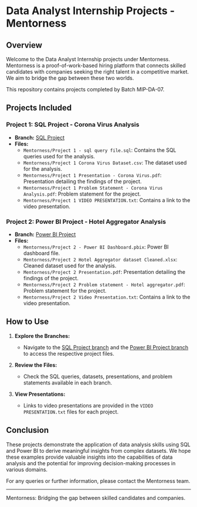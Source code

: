 # Data Analyst Internship Projects - Mentorness

## Overview

Welcome to the Data Analyst Internship projects under Mentorness. Mentorness is a proof-of-work-based hiring platform that connects skilled candidates with companies seeking the right talent in a competitive market. We aim to bridge the gap between these two worlds.

This repository contains projects completed by Batch MIP-DA-07.

## Projects Included

### Project 1: SQL Project - Corona Virus Analysis

- **Branch:** [SQL Project](https://github.com/BoloramMitra/Mentorness/tree/BoloramMitra-Project1-SQL)
- **Files:**
  - `Mentorness/Project 1 - sql query file.sql`: Contains the SQL queries used for the analysis.
  - `Mentorness/Project 1 Corona Virus Dataset.csv`: The dataset used for the analysis.
  - `Mentorness/Project 1 Presentation - Corona Virus.pdf`: Presentation detailing the findings of the project.
  - `Mentorness/Project 1 Problem Statement - Corona Virus Analysis.pdf`: Problem statement for the project.
  - `Mentorness/Project 1 VIDEO PRESENTATION.txt`: Contains a link to the video presentation.

### Project 2: Power BI Project - Hotel Aggregator Analysis

- **Branch:** [Power BI Project](https://github.com/BoloramMitra/Mentorness/tree/PowerBI---Project-2---Hotel-Aggregator-Analysis)
- **Files:**
  - `Mentorness/Project 2 - Power BI Dashboard.pbix`: Power BI dashboard file.
  - `Mentorness/Project 2 Hotel Aggregator dataset Cleaned.xlsx`: Cleaned dataset used for the analysis.
  - `Mentorness/Project 2 Presentation.pdf`: Presentation detailing the findings of the project.
  - `Mentorness/Project 2 Problem statement - Hotel aggregator.pdf`: Problem statement for the project.
  - `Mentorness/Project 2 Video Presentation.txt`: Contains a link to the video presentation.

## How to Use

1. **Explore the Branches:**
   - Navigate to the [SQL Project branch](https://github.com/BoloramMitra/Mentorness/tree/BoloramMitra-Project1-SQL) and the [Power BI Project branch](https://github.com/BoloramMitra/Mentorness/tree/PowerBI---Project-2---Hotel-Aggregator-Analysis) to access the respective project files.

2. **Review the Files:**
   - Check the SQL queries, datasets, presentations, and problem statements available in each branch.

3. **View Presentations:**
   - Links to video presentations are provided in the `VIDEO PRESENTATION.txt` files for each project.

## Conclusion

These projects demonstrate the application of data analysis skills using SQL and Power BI to derive meaningful insights from complex datasets. We hope these examples provide valuable insights into the capabilities of data analysis and the potential for improving decision-making processes in various domains.

For any queries or further information, please contact the Mentorness team.

---

Mentorness: Bridging the gap between skilled candidates and companies.
